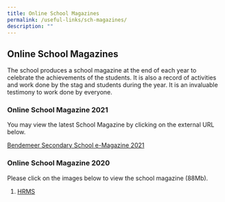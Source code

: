 ```yaml
---
title: Online School Magazines
permalink: /useful-links/sch-magazines/
description: ""
---
```

## Online School Magazines
The school produces a school magazine at the end of each year to celebrate the achievements of the students.  It is also a record of activities and work done by the stag and students during the year.  It is an invaluable testimony to work done by everyone.

### Online School Magazine 2021

You may view the latest School Magazine by clicking on the external URL below.

[Bendemeer Secondary School e-Magazine 2021](https://issuu.com/touche-design/docs/bendemeer_sec_e-magazine_2021?fr=sNWE3NzI3NTIwODU)


### Online School Magazine 2020

Please click on the images below to view the school magazine (88Mb).

1.  <a href="https://hrms.moe.gov.sg/" target="_blank">HRMS</a>